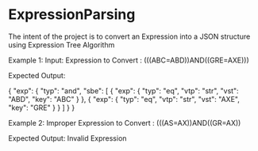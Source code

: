 # ExpressionParsing

The intent of the project is to convert an Expression into a JSON structure using Expression Tree Algorithm

Example 1: Input: Expression to Convert : (((ABC=ABD))AND((GRE=AXE)))

Expected Output:

{ "exp": { "typ": "and", "sbe": [ { "exp": { "typ": "eq", "vtp": "str", "vst": "ABD", "key": "ABC" } }, { "exp": { "typ": "eq", "vtp": "str", "vst": "AXE", "key": "GRE" } } ] } }

Example 2: Improper Expression to Convert : (((AS=AX))AND((GR=AX))

Expected Output: Invalid Expression

